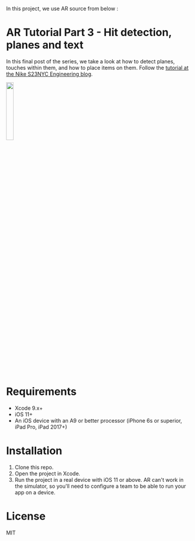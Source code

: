 In this project, we use AR source from below : 


# AR Tutorial Part 3 - Hit detection, planes and text

In this final post of the series, we take a look at how to detect planes, touches within them, and how to place items on them. Follow the [tutorial at the Nike S23NYC Engineering blog](https://medium.com/s23nyc-tech).


<img src="https://github.com/AbovegroundDan/ARTutorial_Part3/blob/master/tutorial3.gif" width="20%" height="20%">

# Requirements

- Xcode 9.x+
- iOS 11+
- An iOS device with an A9 or better processor (iPhone 6s or superior, iPad Pro, iPad 2017+)

# Installation
1. Clone this repo.
2. Open the project in Xcode.
4. Run the project in a real device with iOS 11 or above. AR can't work in the simulator, so you'll need to configure a team to be able to run your app on a device.

# License
MIT
